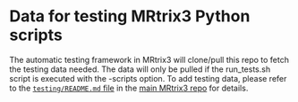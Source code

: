 # Data for testing MRtrix3 Python scripts

The automatic testing framework in MRtrix3 will clone/pull this repo to fetch
the testing data needed. The data will only be pulled if the run_tests.sh script is executed with the -scripts option.
To add testing data, please refer to the [`testing/README.md`
file](https://github.com/MRtrix3/mrtrix3/blob/master/testing/README.md) in the [main
MRtrix3 repo](https://github.com/MRtrix3/mrtrix3) for details. 

